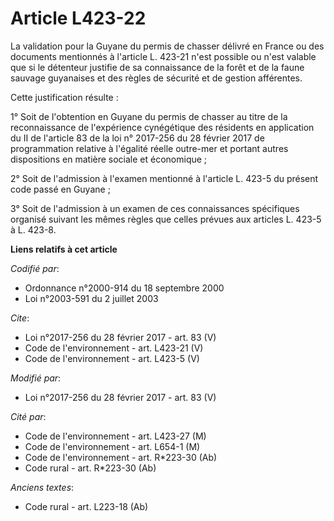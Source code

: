 # Article L423-22

La validation pour la Guyane du permis de chasser délivré en France ou des documents mentionnés à l'article L. 423-21 n'est
possible ou n'est valable que si le détenteur justifie de sa connaissance de la forêt et de la faune sauvage guyanaises et
des règles de sécurité et de gestion afférentes. 

Cette justification résulte : 

1° Soit de l'obtention en Guyane du permis de chasser au titre de la reconnaissance de l'expérience cynégétique des résidents
en application du II de l'article 83 de la loi n° 2017-256 du 28 février 2017 de programmation relative à l'égalité réelle
outre-mer et portant autres dispositions en matière sociale et économique ; 

2° Soit de l'admission à l'examen mentionné à l'article L. 423-5 du présent code passé en Guyane ; 

3° Soit de l'admission à un examen de ces connaissances spécifiques organisé suivant les mêmes règles que celles prévues aux
articles L. 423-5 à L. 423-8.

**Liens relatifs à cet article**

_Codifié par_:

  - Ordonnance n°2000-914 du 18 septembre 2000
  - Loi n°2003-591 du 2 juillet 2003

_Cite_:

  - Loi n°2017-256 du 28 février 2017 - art. 83 (V)
  - Code de l'environnement - art. L423-21 (V)
  - Code de l'environnement - art. L423-5 (V)

_Modifié par_:

  - Loi n°2017-256 du 28 février 2017 - art. 83 (V)

_Cité par_:

  - Code de l'environnement - art. L423-27 (M)
  - Code de l'environnement - art. L654-1 (M)
  - Code de l'environnement - art. R*223-30 (Ab)
  - Code rural - art. R*223-30 (Ab)

_Anciens textes_:

  - Code rural - art. L223-18 (Ab)
